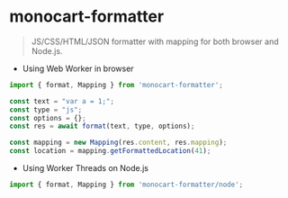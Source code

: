 # monocart-formatter

> JS/CSS/HTML/JSON formatter with mapping for both browser and Node.js.

- Using Web Worker in browser

```js
import { format, Mapping } from 'monocart-formatter';

const text = "var a = 1;";
const type = "js";
const options = {};
const res = await format(text, type, options);

const mapping = new Mapping(res.content, res.mapping);
const location = mapping.getFormattedLocation(41);

```
- Using Worker Threads on Node.js

```js
import { format, Mapping } from 'monocart-formatter/node';

```